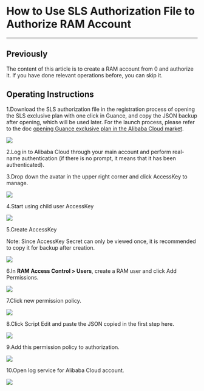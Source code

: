 # How to Use SLS Authorization File to Authorize RAM Account

---

## Previously

The content of this article is to create a RAM account from 0 and authorize it. If you have done relevant operations before, you can skip it.

## Operating Instructions

1.Download the SLS authorization file in the registration process of opening the SLS exclusive plan with one click in Guance, and copy the JSON backup after opening, which will be used later. For the launch process, please refer to the doc [opening Guance exclusive plan in the Alibaba Cloud market](../commercial-aliyun-sls.md).

![](../img/1.sls_6.jpeg)

2.Log in to Alibaba Cloud through your main account and perform real-name authentication (if there is no prompt, it means that it has been authenticated).

3.Drop down the avatar in the upper right corner and click AccessKey to manage.

![](../img/1.RAM.png)

4.Start using child user AccessKey

![](../img/2.RAM.png)

5.Create AccessKey

Note: Since AccessKey Secret can only be viewed once, it is recommended to copy it for backup after creation.

![](../img/3.RAM.png)

6.In **RAM Access Control > Users**, create a RAM user and click Add Permissions.

![](../img/4.RAM.png)

7.Click new permission policy.

![](../img/5.RAM.png)

8.Click Script Edit and paste the JSON copied in the first step here.

![](../img/6.RAM.png)

9.Add this permission policy to authorization.

![](../img/7.RAM.png)

10.Open log service for Alibaba Cloud account.

![](../img/8.RAM.png)
